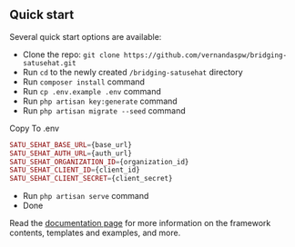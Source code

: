<span align="left">

## Quick start

Several quick start options are available:

-   Clone the repo: `git clone https://github.com/vernandaspw/bridging-satusehat.git`
-   Run `cd` to the newly created `/bridging-satusehat` directory
-   Run `composer install` command
-   Run `cp .env.example .env` command
-   Run `php artisan key:generate` command
-   Run `php artisan migrate --seed` command

Copy To .env

```php
SATU_SEHAT_BASE_URL={base_url}
SATU_SEHAT_AUTH_URL={auth_url}
SATU_SEHAT_ORGANIZATION_ID={organization_id}
SATU_SEHAT_CLIENT_ID={client_id}
SATU_SEHAT_CLIENT_SECRET={client_secret}
```

-   Run `php artisan serve` command
-   Done

Read the [documentation page](https://getstisla.com/docs) for more information on the framework contents, templates and examples, and more.

